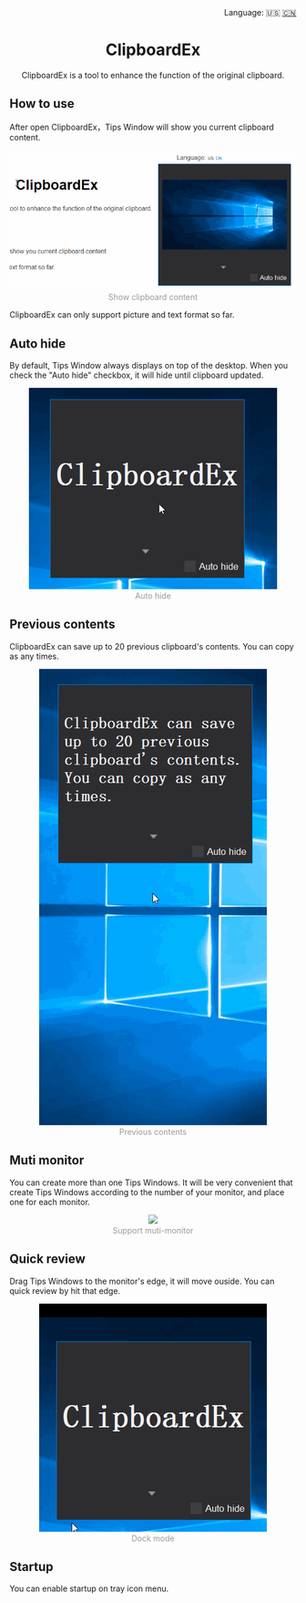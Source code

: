 <div align="right">
    Language:
    🇺🇸
    <a title="Chinese" href="docs/README_zh.md">🇨🇳</a>
</div>

# <div align="center">ClipboardEx</div>
<p align="center">
ClipboardEx is a tool to enhance the function of the original clipboard.
</p>

## How to use
After open ClipboardEx，Tips Window will show you current clipboard content.

<div align=center>
    <img src="docs/normal.gif"/>
    <br/>
    <font color=#999>Show clipboard content</font>
</div>

ClipboardEx can only support picture and text format so far.

## Auto hide
By default, Tips Window always displays on top of the desktop. When you check the "Auto hide" checkbox, it will hide until clipboard updated.

<div align=center>
    <img src="docs/auto_hide.gif"/>
    <br/>
    <font color=#999>Auto hide</font>
</div>

## Previous contents
ClipboardEx can save up to 20 previous clipboard's contents. You can copy as any times.

<div align=center>
    <img src="docs/history.gif"/>
    <br/>
    <font color=#999>Previous contents</font>
</div>


## Muti monitor
You can create more than one Tips Windows. It will be very convenient that create Tips Windows according to the number of your monitor, and place one for each monitor.

<div align=center>
    <img src="docs/muti_monitor.png"/>
    <br/>
    <font color=#999>Support muti-monitor</font>
</div>

## Quick review
Drag Tips Windows to the monitor's edge, it will move ouside. You can quick review by hit that edge.

<div align=center>
    <img src="docs/dock.gif"/>
    <br/>
    <font color=#999>Dock mode</font>
</div>

## Startup
You can enable startup on tray icon menu.